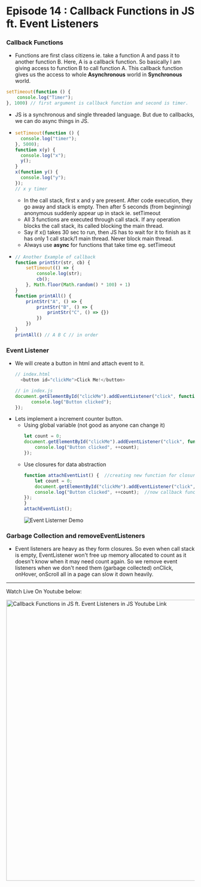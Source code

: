 # Episode 14 : Callback Functions in JS ft. Event Listeners

### Callback Functions
* Functions are first class citizens ie. take a function A and pass it to another function B. Here, A is a callback function. So basically I am giving access to function B to call function A. This callback function gives us the access to whole **Asynchronous** world in **Synchronous** world.
```js
setTimeout(function () {
    console.log("Timer");
}, 1000) // first argument is callback function and second is timer.
```

* JS is a synchronous and single threaded language. But due to callbacks, we can do async things in JS.

* ```js
  setTimeout(function () {
    console.log("timer");
  }, 5000);
  function x(y) {
    console.log("x");
    y();
  }
  x(function y() {
    console.log("y");
  });
  // x y timer
  ```
  * In the call stack, first x and y are present. After code execution, they go away and stack is empty. Then after 5 seconds (from beginning) anonymous suddenly appear up in stack ie. setTimeout
  * All 3 functions are executed through call stack. If any operation blocks the call stack, its called blocking the main thread.
  * Say if x() takes 30 sec to run, then JS has to wait for it to finish as it has only 1 call stack/1 main thread. Never block main thread.
  * Always use **async** for functions that take time eg. setTimeout

* ```js
  // Another Example of callback
  function printStr(str, cb) {
      setTimeout(() => {
          console.log(str);
          cb();
      }, Math.floor(Math.random() * 100) + 1)
  }
  function printAll() {
      printStr("A", () => {
          printStr("B", () => {
              printStr("C", () => {})
          })
      })
  }
  printAll() // A B C // in order
  ```
### Event Listener
* We will create a button in html and attach event to it.
  ```js
  // index.html
    <button id="clickMe">Click Me!</button>

  // in index.js
  document.getElementById("clickMe").addEventListener("click", function xyz(){ //when event click occurs, this callback function (xyz) is called into callstack
        console.log("Button clicked");
  });
  ```
* Lets implement a increment counter button. 
    - Using global variable (not good as anyone can change it)
        ```js
        let count = 0;
        document.getElementById("clickMe").addEventListener("click", function xyz(){ 
            console.log("Button clicked", ++count);
        });
        ```
    - Use closures for data abstraction
        ```js
        function attachEventList() {  //creating new function for closure
            let count = 0;
            document.getElementById("clickMe").addEventListener("click", function xyz(){ 
            console.log("Button clicked", ++count);  //now callback function forms closure with outer scope(count)
        });
        }
        attachEventList();
        ```
        ![Event Listerner Demo](/assets/event.jpg)

### Garbage Collection and removeEventListeners

* Event listeners are heavy as they form closures. So even when call stack is empty, EventListener won't free up memory allocated to count as it doesn't know when it may need count again. So we remove event listeners when we don't need them (garbage collected) onClick, onHover, onScroll all in a page can slow it down heavily.

<hr>

Watch Live On Youtube below:

<a href="https://www.youtube.com/watch?v=btj35dh3_U8&ab_channel=AkshaySaini" target="_blank"><img src="https://img.youtube.com/vi/btj35dh3_U8/0.jpg" width="750"
alt="Callback Functions in JS ft. Event Listeners in JS Youtube Link"/></a>